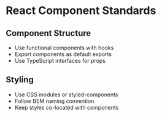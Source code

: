 # React Component Standards

## Component Structure
- Use functional components with hooks
- Export components as default exports
- Use TypeScript interfaces for props

## Styling
- Use CSS modules or styled-components
- Follow BEM naming convention
- Keep styles co-located with components